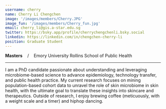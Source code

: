 ```yaml
---
username: cherry
name: Cherry Li Chengchen
image: '/images/members/Cherry.JPG'
image_fun: '/images/members/Cherry_fun.jpg'
email: cherry_li@gis.a-star.edu.sg
twitter: https://bsky.app/profile/cherrychengchenli.bsky.social 
linkedin: https://linkedin.com/in/chengchen-cherry-li
position: Graduate Student
---
```


**Masters** &nbsp;&nbsp; / &nbsp;&nbsp; Emory University Rollins School of Public Health

-----

I am a PhD candidate passionate about understanding and leveraging microbiome-based science to advance epidemiology, technology transfer, and public health practice. My current research focuses on mining population-based cohort data to unravel the role of skin microbiome in skin health, with the ultimate goal to translate these insights into skincare and therapeutics. Outside of research, I enjoy brewing coffee (meticuously, with a weight scale and a timer) and hiphop dancing. 